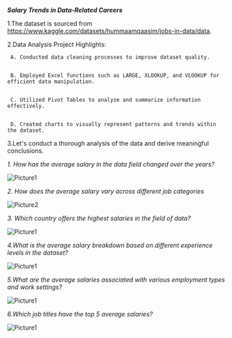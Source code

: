 ***Salary Trends in Data-Related Careers***
 
1.The dataset is sourced from https://www.kaggle.com/datasets/hummaamqaasim/jobs-in-data/data.

2.Data Analysis Project Highlights: 


     A. Conducted data cleaning processes to improve dataset quality.

   
     B. Employed Excel functions such as LARGE, XLOOKUP, and VLOOKUP for efficient data manipulation.

   
     C. Utilized Pivot Tables to analyze and summarize information effectively.

   
     D. Created charts to visually represent patterns and trends within the dataset.

3.Let's conduct a thorough analysis of the data and derive meaningful conclusions.

*1. How has the average salary in the data field changed over the years?*

 
   ![Picture1](https://github.com/Harshitham195/Salary_Trends_in_Data_Related_Careers/assets/144315538/d729f928-3a38-4eaf-be18-5f7d4789846b)

*2. How does the average salary vary across different job categories*

![Picture2](https://github.com/Harshitham195/Salary_Trends_in_Data_Related_Careers/assets/144315538/09aec8cf-883d-441b-8298-f181e6af68ce)

*3. Which country offers the highest salaries in the field of data?*


![Picture1](https://github.com/Harshitham195/Salary_Trends_in_Data_Related_Careers/assets/144315538/08ea94c8-131f-419a-871b-e5ccf1757c75)

*4.What is the average salary breakdown based on different experience levels in the dataset?*

![Picture1](https://github.com/Harshitham195/Salary_Trends_in_Data_Related_Careers/assets/144315538/fa35e58a-685d-4c2c-a4c3-9de992828cf9)

*5.What are the average salaries associated with various employment types and work settings?*

![Picture1](https://github.com/Harshitham195/Salary_Trends_in_Data_Related_Careers/assets/144315538/8a290f9d-dd84-48d2-8411-0789a0d2ed29)

*6.Which job titles have the top 5 average salaries?*


![Picture1](https://github.com/Harshitham195/Salary_Trends_in_Data_Related_Careers/assets/144315538/4df146eb-b767-48ee-b30e-0edd42cae43f)
